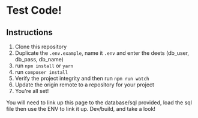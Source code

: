# Test Code!
## Instructions
1. Clone this repository
2. Duplicate the `.env.example`, name it `.env` and enter the deets (db_user, db_pass, db_name)
3. run `npm install` or `yarn`
4. run `composer install`
5. Verify the project integrity and then run `npm run watch`
6. Update the origin remote to a repository for your project
7. You're all set!

You will need to link up this page to the database/sql provided,  load the sql file then use the ENV to link it up.  Dev/build, and take a look!
